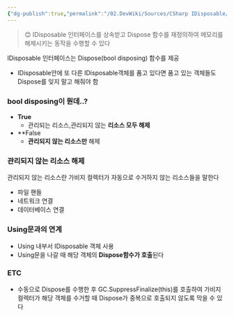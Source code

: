 ```yaml
---
{"dg-publish":true,"permalink":"/02.DevWiki/Sources/CSharp IDisposable/","noteIcon":"","created":"2024-10-13T23:54:47.000+09:00","updated":"2025-07-19T22:58:36.946+09:00"}
---
```


> 😊 IDisposable 인터페이스를 상속받고 Dispose 함수를 재정의하여 메모리를 해제시키는 동작을 수행할 수 있다

IDisposable 인터페이스는 Dispose(bool disposing) 함수를 제공
* IDisposable안에 또 다른 IDisposable객체를 품고 있다면 품고 있는 객체들도 Dispose를 잊지 말고 해줘야 함
### bool disposing이 뭔데..?
* **True**
	* 관리되는 리소스,관리되지 않는  **리소스 모두 해제**
* **False 
	* **관리되지 않는 리소스만** 해제
### **관리되지 않는 리소스** 해제

관리되지 않는 리소스란 가비지 컬렉터가 자동으로 수거하지 않는 리소스들을 말한다
* 파일 핸들
* 네트워크 연결
* 데이터베이스 연결
### Using문과의 연계
* Using 내부서 IDisposable 객체 사용
* Using문을 나갈 때 해당 객체의 **Dispose함수가 호출**된다

### ETC
* 수동으로 Dispose를 수행한 후 GC.SuppressFinalize(this)를 호출하여 가비지 컬렉터가 해당 객체를 수거할 때 Dispose가 중복으로 호출되지 않도록 막을 수 있다
